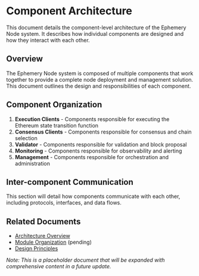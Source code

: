 # Component Architecture

This document details the component-level architecture of the Ephemery Node system. It describes how individual components are designed and how they interact with each other.

## Overview

The Ephemery Node system is composed of multiple components that work together to provide a complete node deployment and management solution. This document outlines the design and responsibilities of each component.

## Component Organization

1. **Execution Clients** - Components responsible for executing the Ethereum state transition function
2. **Consensus Clients** - Components responsible for consensus and chain selection
3. **Validator** - Components responsible for validation and block proposal
4. **Monitoring** - Components responsible for observability and alerting
5. **Management** - Components responsible for orchestration and administration

## Inter-component Communication

This section will detail how components communicate with each other, including protocols, interfaces, and data flows.

## Related Documents

- [Architecture Overview](./ARCHITECTURE.md)
- [Module Organization](./MODULE_ORGANIZATION.md) (pending)
- [Design Principles](../DESIGN/DESIGN_PRINCIPLES.md)

*Note: This is a placeholder document that will be expanded with comprehensive content in a future update.*
